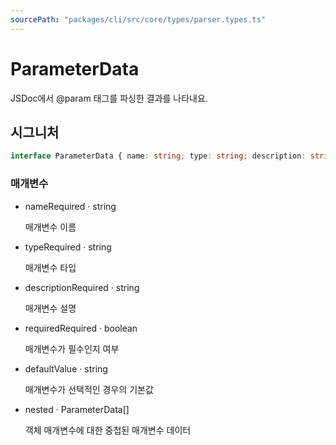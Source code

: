 ```yaml
---
sourcePath: "packages/cli/src/core/types/parser.types.ts"
---
```


# ParameterData

 
JSDoc에서 @param 태그를 파싱한 결과를 나타내요. 


## 시그니처

```typescript
interface ParameterData { name: string; type: string; description: string; required: boolean; defaultValue?: string; nested?: ParameterData[] }
```

### 매개변수

<ul class="post-parameters-ul">
  <li class="post-parameters-li post-parameters-li-root">
    <span class="post-parameters--name">name</span><span class="post-parameters--required">Required</span> · <span class="post-parameters--type">string</span>
    <br/>
    <p class="post-parameters--description">매개변수 이름</p>
  </li>
  <li class="post-parameters-li post-parameters-li-root">
    <span class="post-parameters--name">type</span><span class="post-parameters--required">Required</span> · <span class="post-parameters--type">string</span>
    <br/>
    <p class="post-parameters--description">매개변수 타입</p>
  </li>
  <li class="post-parameters-li post-parameters-li-root">
    <span class="post-parameters--name">description</span><span class="post-parameters--required">Required</span> · <span class="post-parameters--type">string</span>
    <br/>
    <p class="post-parameters--description">매개변수 설명</p>
  </li>
  <li class="post-parameters-li post-parameters-li-root">
    <span class="post-parameters--name">required</span><span class="post-parameters--required">Required</span> · <span class="post-parameters--type">boolean</span>
    <br/>
    <p class="post-parameters--description">매개변수가 필수인지 여부</p>
  </li>
  <li class="post-parameters-li post-parameters-li-root">
    <span class="post-parameters--name">defaultValue</span> · <span class="post-parameters--type">string</span>
    <br/>
    <p class="post-parameters--description">매개변수가 선택적인 경우의 기본값</p>
  </li>
  <li class="post-parameters-li post-parameters-li-root">
    <span class="post-parameters--name">nested</span> · <span class="post-parameters--type">ParameterData[]</span>
    <br/>
    <p class="post-parameters--description">객체 매개변수에 대한 중첩된 매개변수 데이터</p>
  </li>
</ul>
